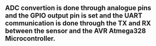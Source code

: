 ## ADC convertion is done through analogue pins and the GPIO output pin is set and the UART communication is done through the TX and RX between the sensor and the AVR Atmega328 Microcontroller.
